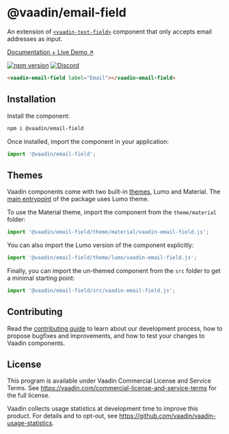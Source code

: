 # @vaadin/email-field

An extension of [`<vaadin-text-field>`](https://www.npmjs.com/package/@vaadin/text-field) component that only accepts email addresses as input.

[Documentation + Live Demo ↗](https://vaadin.com/docs/latest/components/email-field)

[![npm version](https://badgen.net/npm/v/@vaadin/email-field)](https://www.npmjs.com/package/@vaadin/email-field)
[![Discord](https://img.shields.io/discord/732335336448852018?label=discord)](https://discord.gg/PHmkCKC)

```html
<vaadin-email-field label="Email"></vaadin-email-field>
```

## Installation

Install the component:

```sh
npm i @vaadin/email-field
```

Once installed, import the component in your application:

```js
import '@vaadin/email-field';
```

## Themes

Vaadin components come with two built-in [themes](https://vaadin.com/docs/latest/styling), Lumo and Material.
The [main entrypoint](https://github.com/vaadin/web-components/blob/master/packages/email-field/vaadin-email-field.js) of the package uses Lumo theme.

To use the Material theme, import the component from the `theme/material` folder:

```js
import '@vaadin/email-field/theme/material/vaadin-email-field.js';
```

You can also import the Lumo version of the component explicitly:

```js
import '@vaadin/email-field/theme/lumo/vaadin-email-field.js';
```

Finally, you can import the un-themed component from the `src` folder to get a minimal starting point:

```js
import '@vaadin/email-field/src/vaadin-email-field.js';
```

## Contributing

Read the [contributing guide](https://vaadin.com/docs/latest/contributing/overview) to learn about our development process, how to propose bugfixes and improvements, and how to test your changes to Vaadin components.

## License

This program is available under Vaadin Commercial License and Service Terms.
See https://vaadin.com/commercial-license-and-service-terms for the full
license.

Vaadin collects usage statistics at development time to improve this product.
For details and to opt-out, see https://github.com/vaadin/vaadin-usage-statistics.
